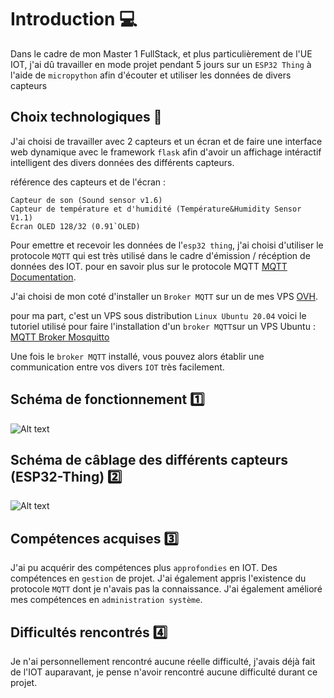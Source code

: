 # Introduction 💻

Dans le cadre de mon Master 1 FullStack, et plus particulièrement de l'UE IOT, j'ai dû travailler en mode projet pendant 5 jours sur un `ESP32 Thing` à l'aide de `micropython` afin d'écouter et utiliser les données de divers capteurs

## Choix technologiques 👾

J'ai choisi de travailler avec 2 capteurs et un écran et de faire une interface web dynamique avec le framework `flask` afin d'avoir un affichage intéractif intelligent des divers données des différents capteurs.

référence des capteurs et de l'écran :

```
Capteur de son (Sound sensor v1.6)
Capteur de température et d'humidité (Température&Humidity Sensor V1.1)
Écran OLED 128/32 (0.91`OLED)
```

Pour emettre et recevoir les données de l'`esp32 thing`, j'ai choisi d'utiliser le protocole `MQTT` qui est très utilisé dans le cadre d'émission / récéption de données des IOT.
pour en savoir plus sur le protocole MQTT [MQTT Documentation](https://mqtt.org/).

J'ai choisi de mon coté d'installer un `Broker MQTT` sur un de mes VPS [OVH](https://www.ovhcloud.com/fr/web-hosting/).

pour ma part, c'est un VPS sous distribution `Linux Ubuntu 20.04` voici le tutoriel utilisé pour faire l'installation d'un `broker MQTT`sur un VPS Ubuntu : [MQTT Broker Mosquitto](https://docs.vultr.com/install-mosquitto-mqtt-broker-on-ubuntu-20-04-server)

Une fois le `broker MQTT` installé, vous pouvez alors établir une communication entre vos divers `IOT` très facilement.


## Schéma de fonctionnement 1️⃣

![Alt text](schema/1.png)

## Schéma de câblage des différents capteurs (ESP32-Thing) 2️⃣

![Alt text](schema/2.png)


## Compétences acquises 3️⃣

J'ai pu acquérir des compétences plus `approfondies` en IOT.
Des compétences en `gestion` de projet.
J'ai également appris l'existence du protocole `MQTT` dont je n'avais pas la connaissance.
J'ai également amélioré mes compétences en `administration système`.


## Difficultés rencontrés 4️⃣

Je n'ai personnellement rencontré aucune réelle difficulté, j'avais déjà fait de l'IOT auparavant, je pense n'avoir rencontré aucune difficulté durant ce projet.

